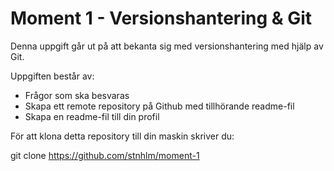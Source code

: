 # Moment 1 - Versionshantering & Git

Denna uppgift går ut på att bekanta sig med versionshantering med hjälp av Git.

Uppgiften består av:
* Frågor som ska besvaras
* Skapa ett remote repository på Github med tillhörande readme-fil
* Skapa en readme-fil till din profil

För att klona detta repository till din maskin skriver du:

git clone https://github.com/stnhlm/moment-1
